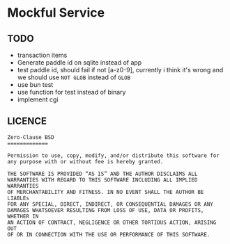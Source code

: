 # Mockful Service

## TODO

- transaction items
- Generate paddle id on sqlite instead of app
- test paddle id, should fail if not [a-z0-9], currently i think it's wrong and we should use `NOT GLOB` instead of `GLOB`
- use bun test
- use function for test instead of binary
- implement cgi

## LICENCE

```
Zero-Clause BSD
=============

Permission to use, copy, modify, and/or distribute this software for
any purpose with or without fee is hereby granted.

THE SOFTWARE IS PROVIDED “AS IS” AND THE AUTHOR DISCLAIMS ALL
WARRANTIES WITH REGARD TO THIS SOFTWARE INCLUDING ALL IMPLIED WARRANTIES
OF MERCHANTABILITY AND FITNESS. IN NO EVENT SHALL THE AUTHOR BE LIABLEs
FOR ANY SPECIAL, DIRECT, INDIRECT, OR CONSEQUENTIAL DAMAGES OR ANY
DAMAGES WHATSOEVER RESULTING FROM LOSS OF USE, DATA OR PROFITS, WHETHER IN
AN ACTION OF CONTRACT, NEGLIGENCE OR OTHER TORTIOUS ACTION, ARISING OUT
OF OR IN CONNECTION WITH THE USE OR PERFORMANCE OF THIS SOFTWARE.
```
